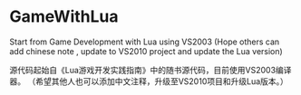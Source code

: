 # GameWithLua
Start from Game Development with Lua using VS2003
(Hope others can add chinese note , update to VS2010 project and update the Lua version)

源代码起始自《Lua游戏开发实践指南》中的随书源代码，目前使用VS2003编译器。
（希望其他人也可以添加中文注释，升级至VS2010项目和升级Lua版本。）
